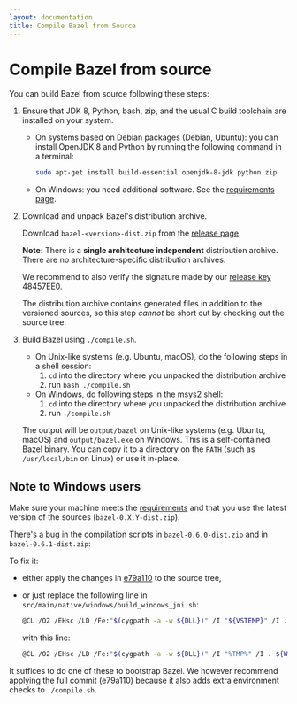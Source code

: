 ```yaml
---
layout: documentation
title: Compile Bazel from Source
---
```


# <a name="compiling-from-source"></a>Compile Bazel from source

You can build Bazel from source following these steps:

1.  Ensure that JDK 8, Python, bash, zip, and the usual C build toolchain
    are installed on your system.
    *   On systems based on Debian packages (Debian, Ubuntu): you can install
        OpenJDK 8 and Python by running the following command in a terminal:

        ```sh
        sudo apt-get install build-essential openjdk-8-jdk python zip
        ```
    *   On Windows: you need additional software. See the [requirements
        page](windows.html#requirements).

2.  Download and unpack Bazel's distribution archive.

    Download `bazel-<version>-dist.zip` from the [release
    page](https://github.com/bazelbuild/bazel/releases).

    **Note:** There is a **single architecture independent** distribution
    archive. There are no architecture-specific distribution archives.

    We recommend to also
    verify the signature made by our [release
    key](https://bazel.build/bazel-release.pub.gpg) 48457EE0.

    The distribution archive contains generated files in addition to the
    versioned sources, so this step _cannot_ be short cut by checking out the
    source tree.

3.  Build Bazel using `./compile.sh`.
    *   On Unix-like systems (e.g. Ubuntu, macOS), do the following steps in a
        shell session:
        1.  `cd` into the directory where you unpacked the distribution archive
        2.  run `bash ./compile.sh`
    *   On Windows, do following steps in the msys2 shell:
        1.  `cd` into the directory where you unpacked the distribution archive
        2.  run `./compile.sh`

    The output will be `output/bazel` on Unix-like systems (e.g. Ubuntu, macOS)
    and `output/bazel.exe` on Windows. This is a self-contained Bazel binary.
    You can copy it to a directory on the `PATH` (such as `/usr/local/bin` on
    Linux) or use it in-place.

## Note to Windows users

Make sure your machine meets the [requirements](windows.html) and that you use
the latest version of the sources (`bazel-0.X.Y-dist.zip`).

There's a bug in the compilation scripts in `bazel-0.6.0-dist.zip` and in
`bazel-0.6.1-dist.zip`:

To fix it:

*   either apply the changes in
    [e79a110](https://github.com/bazelbuild/bazel/commit/e79a1107d90380501102990d82cbfaa8f51a1778)
    to the source tree,

*   or just replace the following line in
    `src/main/native/windows/build_windows_jni.sh`:

     ```sh
     @CL /O2 /EHsc /LD /Fe:"$(cygpath -a -w ${DLL})" /I "${VSTEMP}" /I . ${WINDOWS_SOURCES[*]}
     ```

     with this line:

     ```sh
     @CL /O2 /EHsc /LD /Fe:"$(cygpath -a -w ${DLL})" /I "%TMP%" /I . ${WINDOWS_SOURCES[*]}
     ```

It suffices to do one of these to bootstrap Bazel. We however recommend
applying the full commit (e79a110) because it also adds extra environment
checks to `./compile.sh`.
